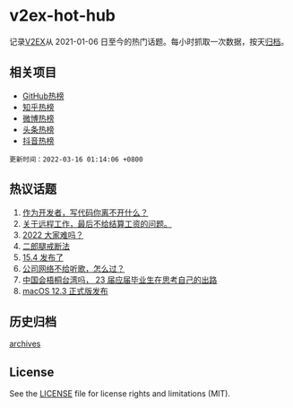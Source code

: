 # v2ex-hot-hub

 记录[V2EX](https://www.v2ex.com/)从 2021-01-06 日至今的热门话题。每小时抓取一次数据，按天[归档](archives)。
 
 ## 相关项目

- [GitHub热榜](https://github.com/lonnyzhang423/github-hot-hub)
- [知乎热榜](https://github.com/lonnyzhang423/zhihu-hot-hub)
- [微博热榜](https://github.com/lonnyzhang423/weibo-hot-hub)
- [头条热榜](https://github.com/lonnyzhang423/toutiao-hot-hub)
- [抖音热榜](https://github.com/lonnyzhang423/douyin-hot-hub)


 `更新时间：2022-03-16 01:14:06 +0800`

## 热议话题

1. [作为开发者，写代码你离不开什么？](https://www.v2ex.com/t/840469)
1. [关于远程工作，最后不给结算工资的问题。](https://www.v2ex.com/t/840465)
1. [2022 大家难吗？](https://www.v2ex.com/t/840501)
1. [二郎腿戒断法](https://www.v2ex.com/t/840397)
1. [15.4 发布了](https://www.v2ex.com/t/840360)
1. [公司网络不给听歌，怎么过？](https://www.v2ex.com/t/840502)
1. [中国会梧桐台湾吗， 23 届应届毕业生在思考自己的出路](https://www.v2ex.com/t/840587)
1. [macOS 12.3 正式版发布](https://www.v2ex.com/t/840379)

## 历史归档

[archives](archives)

## License

See the [LICENSE](LICENSE) file for license rights and limitations (MIT).
